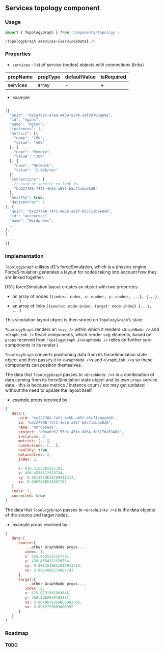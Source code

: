 ## Services topology component

### Usage

```js
import { TopologyGraph } from 'components/topology';

<TopologyGraph services={servicesData} />
```

### Properties

* `services` - list of service (nodes) objects with connections (links)

| propName | propType | defaultValue | isRequired |
|----------|----------|--------------|------------|
| services | array    | -            | +          |

* example

```js

[{
  "uuid": "081a792c-47e0-4439-924b-2efa9788ae9e",
  "id": "nginx",
  "name": "Nginx",
  "instances": 1,
  "metrics": [{
    "name": "CPU",
    "value": "50%"
  }, {
    "name": "Memory",
    "value": "20%"
  }, {
    "name": "Network",
    "value": "2.9Kb/sec"
  }],
  "connections": [
    // uuid of service to link to
    "be227788-74f1-4e5b-a85f-b5c71cbae8d8"
  ],
  "healthy": true,
  "datacentres": 1
}, {
  "uuid": "be227788-74f1-4e5b-a85f-b5c71cbae8d8",
  "id": "wordpress",
  "name": "Wordpress",
  ...
},
{
  ...
}]

```

### Implementation

`TopologyGraph` utilises d3's forceSimulation, which is a physics engine. ForceSimulation generates a layout for nodes taking into account how they are linked together.

D3's forceSimulation layout creates an object with two properties:
* an array of nodes `[{index: index, x: number, y: number, ...}, {...}, ...]`
* an array of links `[{source: node-index, target: node-index} {...}, ...]`

This simulation layout object is then stored on `TopologyGraph`'s state.

`TopologyGraph` renders an `<svg />` within which it renders `<GraphNode />` and `<GraphLink />` React components, which render svg elements, based on `props` received from `TopologyGraph`. (`<GraphNode />` relies on further sub-components in its render.)

`TopologyGraph` converts positioning data from its forceSimulation state object and then passes it to `<GraphNode />`s and `<GraphLink />`s so these components can position themselves.

The data that `TopologyGraph` passes to `<GraphNode />`s is a combination of data coming from its forceSimulation state object and its own `props` service data - this is because metrics / instance count / etc may get updated without the need to update the layout itself.

* example props received by <GraphNode />:

```js
{
   data:{
      uuid: "be227788-74f1-4e5b-a85f-b5c71cbae8d8",
      id: "be227788-74f1-4e5b-a85f-b5c71cbae8d8",
      name: "Wordpress",
      project: "e0ea0c02-55cc-45fe-8064-3e5176a59401",
      instances: 2,
      metrics: [...],
      connections: [...],
      healthy: true,
      datacentres: 2,
      index: 1,

      x: 626.4155281167791,
      y: 430.4554112920734,
      vy: 0.0011519611289911413,
      vx: 0.0967880576807743
   },
   index: 1,
   connected: true
}
```

The data that `TopologyGraph` passes to `<GraphLinks />`s is the data objects of the source and target nodes.

* example props received by <GraphLink />:

```js
{
   data:{
      source:{
         ...other GraphNode props...,
         index: 1,
         x: 626.4155281167791,
         y: 430.4554112920734,
         vy: 0.0011519611289911413,
         vx: 0.0967880576807743
      },
      target:{
         ...other GraphNode props...,
         index: 2,
         x: 625.0731301883645,
         y: 760.3262939485471,
         vy: 0.0040879364850683305,
         vx: 0.0952729803806392
      }
   }
}
```

### Roadmap

#### TODO
